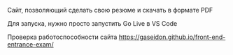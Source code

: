 Сайт, позволяющий сделать свою резюме и скачать в формате PDF

Для запуска, нужно просто запустить Go Live в VS Code

Проверка работоспособности сайта https://gaseidon.github.io/front-end-entrance-exam/
